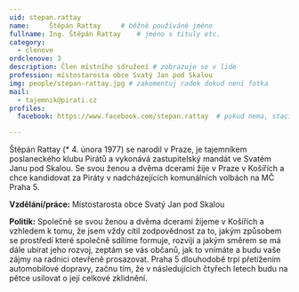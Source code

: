 ```yaml
---
uid: stepan.rattay
name:     Štěpán Rattay  	# běžně používáné jméno
fullname: Ing. Štěpán Rattay  	# jméno s tituly etc.
category:
  - clenove
ordclenove: 3
description: Člen místního sdružení # zobrazuje se v lide
profession: místostarosta obce Svatý Jan pod Skalou
img: people/stepan-rattay.jpg # zakomentuj radek dokud není fotka
mail:
  - tajemnik@pirati.cz
profiles:
  facebook: https://www.facebook.com/stepan.rattay  # pokud nema, staci smazat tuto radku

---
```


Štěpán Rattay (* 4. února 1977) se narodil v Praze, je tajemníkem poslaneckého klubu Pirátů a vykonává zastupitelský mandát ve Svatém Janu pod Skalou. Se svou ženou a dvěma dcerami žije v Praze v Košířích a chce kandidovat za Piráty v nadcházejících komunálních volbách na MČ Praha 5.

**Vzdělání/práce:** Místostarosta obce Svatý Jan pod Skalou

**Politik:** Společně se svou ženou a dvěma dcerami žijeme v Košířích a vzhledem k tomu, že jsem vždy cítil zodpovědnost za to, jakým způsobem se prostředí které společně sdílíme formuje, rozvíjí a jakým směrem se má dále ubírat jeho rozvoj, zeptám se vás občanů, jak to vnímáte a budu vaše zájmy na radnici otevřeně prosazovat. Praha 5 dlouhodobě trpí přetížením automobilové dopravy, začnu tím, že v následujících čtyřech letech budu na pětce usilovat o její celkové zklidnění.
